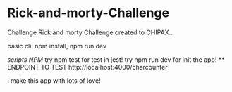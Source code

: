 # Rick-and-morty-Challenge
Challenge Rick and morty Challenge  created to  CHIPAX..

basic cli:
npm install,
npm run dev


*scripts NPM*
try npm test for test in jest!
try npm run dev for init the app!
**
ENDPOINT TO TEST http://localhost:4000/charcounter

i make this app with lots of love!



